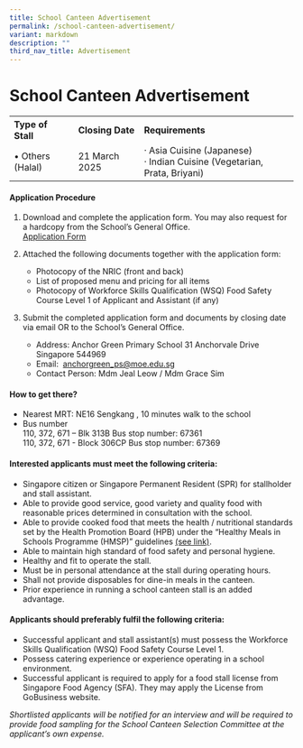 ```yaml
---
title: School Canteen Advertisement
permalink: /school-canteen-advertisement/
variant: markdown
description: ""
third_nav_title: Advertisement
---
```

School Canteen Advertisement
======================
<table>
<tbody>
<tr>
<th align="left">Type of Stall</th>
<th align="left">Closing Date</th>
<th align="left">Requirements</th>
</tr>
<tr>
<td align="left">•	Others (Halal)</td>
<td align="left">21 March 2025 </td>
<td align="left">· Asia Cuisine (Japanese) <br>· Indian Cuisine (Vegetarian, Prata, Briyani)
</td>
</tr>
</tbody></table>

#### Application Procedure

1.  Download and complete the application form. You may also request for a hardcopy from the School’s General Office.  
<a href="https://www.anchorgreenpri.moe.edu.sg/files/Resources/Canteen/application%20form%20for%20canteen%20stall.pdf" target="_blank">Application Form</a> 
    
2.  Attached the following documents together with the application form:
    *   Photocopy of the NRIC (front and back)
    *   List of proposed menu and pricing for all items
    *   Photocopy of Workforce Skills Qualification (WSQ) Food Safety Course Level 1 of Applicant and Assistant (if any)
3.  Submit the completed application form and documents by closing date via email OR to the School’s General Office.
    *   Address: Anchor Green Primary School 31 Anchorvale Drive Singapore 544969
    *   Email:&nbsp; <a href="mailto: anchorgreen_ps@moe.edu.sg">anchorgreen_ps@moe.edu.sg</a>
    *   Contact Person: Mdm Jeal Leow / Mdm Grace Sim

#### How to get there?

*   Nearest MRT: NE16 Sengkang , 10 minutes walk to the school
*   Bus number  
    110, 372, 671 – Blk 313B Bus stop number: 67361  
    110, 372, 671 - Block 306CP Bus stop number: 67369

#### Interested applicants must meet the following criteria:

*   Singapore citizen or Singapore Permanent Resident (SPR) for stallholder and stall assistant.
*   Able to provide good service, good variety and quality food with reasonable prices determined in consultation with the school.
*   Able to provide cooked food that meets the health / nutritional standards set by the Health Promotion Board (HPB) under the “Healthy Meals in Schools Programme (HMSP)” guidelines&nbsp;<a href="https://www.hpb.gov.sg/schools/school-programmes/healthy-meals-in-schools-programme" target="_blank">(see link)</a>.
*   Able to maintain high standard of food safety and personal hygiene.
*   Healthy and fit to operate the stall.
*   Must be in personal attendance at the stall during operating hours.
*   Shall not provide disposables for dine-in meals in the canteen.
*   Prior experience in running a school canteen stall is an added advantage.

#### Applicants should preferably fulfil the following criteria:

*   Successful applicant and stall assistant(s) must possess the Workforce Skills Qualification (WSQ) Food Safety Course Level 1.
*   Possess catering experience or experience operating in a school environment.
*   Successful applicant is required to apply for a food stall license from Singapore Food Agency (SFA). They may apply the License from GoBusiness website.

_Shortlisted applicants will be notified for an interview and will be required to provide food sampling for the School Canteen Selection Committee at the applicant’s own expense._